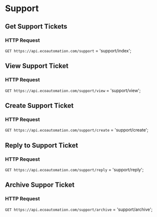 # Support
## Get Support Tickets
### HTTP Request

`GET https://api.ecoautomation.com/support`
= 'support/index';

## View Support Ticket
### HTTP Request

`GET https://api.ecoautomation.com/support/view`
= 'support/view';

## Create Support Ticket
### HTTP Request

`GET https://api.ecoautomation.com/support/create`
= 'support/create';

## Reply to Support Ticket
### HTTP Request

`GET https://api.ecoautomation.com/support/reply`
= 'support/reply';

## Archive Suppor Ticket
### HTTP Request

`GET https://api.ecoautomation.com/support/archive`
= 'support/archive';


